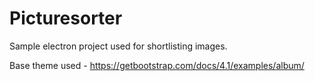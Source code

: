 # Picturesorter

Sample electron project used for shortlisting images.

Base theme used - https://getbootstrap.com/docs/4.1/examples/album/
